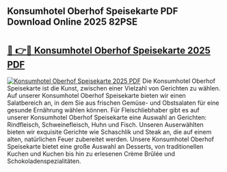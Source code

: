 ## Konsumhotel Oberhof Speisekarte PDF Download Online 2025 82PSE

# <h2><a href="http://gc92a9.nevu.top/?p=Konsumhotel+Oberhof+Speisekarte">🔗 👉🔴 Konsumhotel Oberhof Speisekarte 2025 PDF</a></h2>

[![Konsumhotel Oberhof Speisekarte 2025 PDF](https://i.imgur.com/dBaPXMq.png)](http://gc92a9.nevu.top/?p=Konsumhotel+Oberhof+Speisekarte)
Die Konsumhotel Oberhof Speisekarte ist die Kunst, zwischen einer Vielzahl von Gerichten zu wählen. Auf unserer Konsumhotel Oberhof Speisekarte bieten wir einen Salatbereich an, in dem Sie aus frischen Gemüse- und Obstsalaten für eine gesunde Ernährung wählen können. Für Fleischliebhaber gibt es auf unserer Konsumhotel Oberhof Speisekarte eine Auswahl an Gerichten: Rindfleisch, Schweinefleisch, Huhn und Fisch. Unseren Auserwählten bieten wir exquisite Gerichte wie Schaschlik und Steak an, die auf einem alten, natürlichen Feuer zubereitet werden. Unsere Konsumhotel Oberhof Speisekarte bietet eine große Auswahl an Desserts, von traditionellen Kuchen und Kuchen bis hin zu erlesenen Crème Brûlée und Schokoladenspezialitäten.
